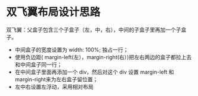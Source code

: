 # 双飞翼布局设计思路
双飞翼：父盒子包含三个子盒子（左，中，右），中间的子盒子里再加一个子盒子。

* 中间盒子的宽度设置为 width: 100%; 独占一行；
* 使用负边距( margin-left(左），margin-right(右）)把左右两边的盒子都拉上去和中间盒子同一行；
* 在中间盒子里面再添加一个 div，然后对这个 div 设置 margin-left 和 margin-right来为左右盒子留位置；
* 左中右设置左浮动，采用相对布局